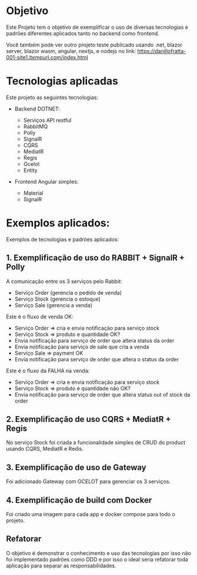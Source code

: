 # Objetivo

Este Projeto tem o objetivo de exemplificar o uso de diversas tecnologias e padrões diferentes aplicados tanto no backend como frontend.

Você também pode ver outro projeto teste publicado usando .net, blazor server, blazor wasm, angular, nextjs, e nodejs no link: https://danillofratta-001-site1.itempurl.com/index.html

# Tecnologias aplicadas

Este projeto as seguintes tecnologias:
* Backend DOTNET:
  *	Serviços API restful
  *	RabbitMQ
  *	Polly 
  *	SignalR 
  *	CQRS
  *	MediatR
  *	Regis 
  *	Ocelot 
  *	Entity

* Frontend Angular simples:
  * Material
  * SignalR
 
# Exemplos aplicados:

Exemplos de tecnologias e padrões aplicados:

## 1.	Exemplificação de uso do RABBIT + SignalR + Polly

A comunicação entre os 3 serviços pelo Rabbit:
*	Serviço Order (gerencia o pedido de  venda)
*	Serviço Stock (gerencia o estoque)
*	Serviço Sale (gerencia a venda)

Este é o fluxo de venda OK:
*	Serviço Order => cria e envia notificação para serviço stock
*	Serviço Stock => produto e quantidade OK?
  *	Envia notificação para serviço de order que altera status da order
  *	Envia notificação para serviço de sale que cria a venda 
*	Serviço Sale => payment OK
  *	Envia notificação para serviço de order que altera o status da order

Este é o fluxo da FALHA na venda:
*	Serviço Order => cria e envia notificação para serviço stock
*	Serviço Stock => produto e quantidade não OK?
  *	Envia notificação para serviço de order que altera status out of stock da order 

## 2.	Exemplificação de uso CQRS + MediatR + Regis

No serviço Stock foi criada a funcionalidade simples de CRUD do product usando CQRS, MediatR e Redis.

## 3.	Exemplificação de uso de Gateway

Foi adicionado Gateway com OCELOT para gerenciar os 3 serviços.

## 4.	Exemplificação de build com Docker

Foi criado uma imagem para cada app e docker compose para todo o projeto.

## Refatorar

O objetivo é demonstrar o conhecimento e uso das tecnologias por isso não foi implementado padrões como DDD e por isso o ideal seria refatorar toda aplicação para separar as responsabilidades.
